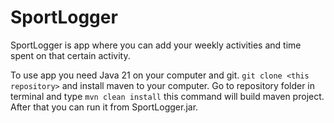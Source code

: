 # SportLogger

SportLogger is app where you can add your weekly activities and time spent on that
certain activity.

To use app you need Java 21 on your computer and git. ````git clone <this repository>```` and install maven
to your computer. Go to repository folder in terminal and type `````mvn clean install````` this command will build
maven project. After that you can run it from SportLogger.jar.